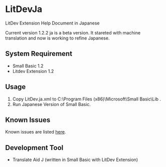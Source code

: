 # LitDevJa
LitDev Extension Help Document in Japanese

Current version 1.2.2 ja is a beta version.  It stareted with machine translation and now is working to refine Japanese.

## System Requirement
- Small Basic 1.2
- Litdev Extension 1.2

## Usage
1. Copy LitDev.ja.xml to C:\Program Files (x86)\Microsoft\Small Basic\Lib .
1. Run Japanese Version of Small Basic.

## Known Issues
Known issues are listed [here](https://github.com/nonkit/LitDevJa/issues).

## Development Tool
- Translate Aid J (written in Small Basic with LitDev Extension)
